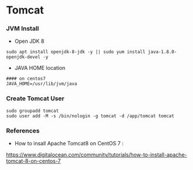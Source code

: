 # Tomcat


### JVM Install

- Open JDK 8
~~~
sudo apt install openjdk-8-jdk -y || sudo yum install java-1.8.0-openjdk-devel -y
~~~

- JAVA HOME location
~~~
#### on centos7
JAVA_HOME=/usr/lib/jvm/java

~~~

### Create Tomcat User
~~~
sudo groupadd tomcat
sudo user add -M -s /bin/nologin -g tomcat -d /app/tomcat tomcat
~~~

### References
- How to insall Apache Tomcat8 on CentOS 7 :

https://www.digitalocean.com/community/tutorials/how-to-install-apache-tomcat-8-on-centos-7

